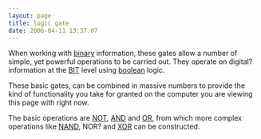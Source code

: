 ```yaml
---
layout: page
title: logic gate
date: 2006-04-11 13:37:07
---
```

<p>When working with <a class="wiki" href="/wiki/binary.html" title="The storage method for digital information">binary</a> information, these gates allow a number of simple, yet powerful operations to be carried out. They operate on digital<a class="wiki wikinew for-review" title="Create page: digital">?</a> information at the <a class="wiki" href="/wiki/bit.html" title="Binary Digit">BIT</a> level using <a class="wiki" href="/wiki/boolean.html" title="Boolean">boolean</a> logic.
</p>
<p>These basic gates, can be combined in massive numbers to provide the kind of functionality you take for granted on the computer you are viewing this page with right now.
</p>
<p>The basic operations are <a class="wiki" href="/wiki/not.html" title="NOT">NOT</a>, <a class="wiki" href="/wiki/and.html" title="AND">AND</a> and <a class="wiki" href="/wiki/or.html" title="OR">OR</a>, from which more complex operations like <a class="wiki" href="/wiki/nand.html" title="Negated AND">NAND</a>, NOR<a class="wiki wikinew for-review" title="Create page: NOR">?</a> and <a class="wiki" href="/wiki/xor.html" title="XOR">XOR</a> can be constructed.
</p>
